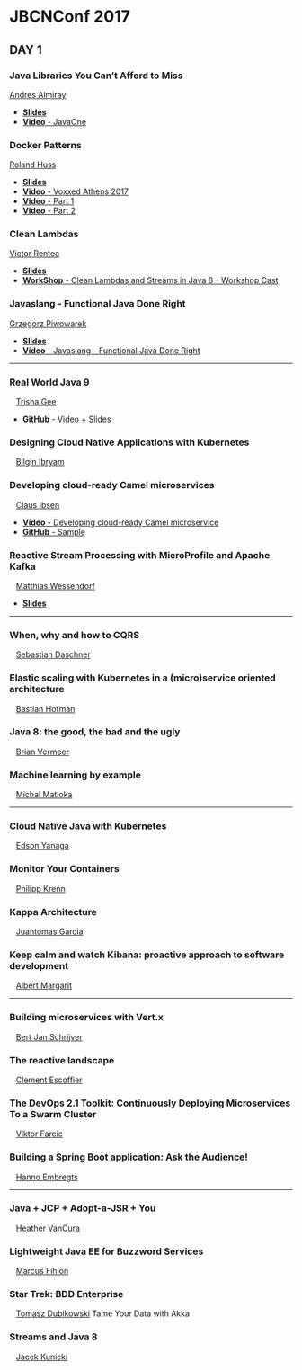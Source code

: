 # JBCNConf 2017
## DAY 1

### Java Libraries You Can’t Afford to Miss
  [Andres Almiray](http://www.jbcnconf.com/2017/infoSpeaker.html?ref=aalmiray)

* [**Slides**](https://es.slideshare.net/aalmiray/java-libraries-you-cant-afford-to-miss)
* [**Video** - JavaOne](https://www.youtube.com/watch?v=pmmP-7d6pWw) 
   
### Docker Patterns
   [Roland Huss](http://www.jbcnconf.com/2017/infoSpeaker.html?ref=roland-huss)
   
   * [**Slides**](https://www.doag.org/formes/servlet/DocNavi?action=getFile&did=7879463)
   * [**Video** - Voxxed Athens 2017](https://www.youtube.com/watch?v=m7ZKQgo1r6Q)
   * [**Video** - Part 1](https://youtu.be/u-jVazxFKKQ)
   * [**Video** - Part 2](https://youtu.be/KBIx21ZrgI4)
    
### Clean Lambdas
   [Victor Rentea](http://www.jbcnconf.com/2017/infoSpeaker.html?ref=victor-rentea)
   
   * [**Slides**](https://es.slideshare.net/VictorRentea/clean-lambdas-streams-in-java8)
   * [**WorkShop** - Clean Lambdas and Streams in Java 8 - Workshop Cast](https://www.youtube.com/watch?v=uH9A37k2QkU) 

### Javaslang - Functional Java Done Right
   [Grzegorz Piwowarek](http://www.jbcnconf.com/2017/infoSpeaker.html?ref=grzegorz-piwowarek)
   
   * [**Slides**](https://speakerdeck.com/pivovarit/javaslang-functional-java-done-right)
   * [**Video** - Javaslang - Functional Java Done Right](https://www.youtube.com/watch?v=gL3D_bPA4LA)
***
### Real World Java 9  
   [Trisha Gee](/2017/infoSpeaker.html?ref=trisha) 
	
* [**GitHub** - Video + Slides](https://trishagee.github.io/presentation/real_world_java_9/) 

### Designing Cloud Native Applications with Kubernetes  
   [Bilgin Ibryam](/2017/infoSpeaker.html?ref=bibryam) 

### Developing cloud-ready Camel microservices  
   [Claus Ibsen](/2017/infoSpeaker.html?ref=davsclaus) 

* [**Video** - Developing cloud-ready Camel microservice](https://www.youtube.com/watch?v=a0DXIspd1Zs&index=7&list=PLEGSLwUsxfEh4TE2GDU4oygCB-tmShkSn)
* [**GitHub** - Sample](https://github.com/davsclaus/minishift-hello)

### Reactive Stream Processing with MicroProfile and Apache Kafka  
   [Matthias Wessendorf](/2017/infoSpeaker.html?ref=mwessendorf)

* [**Slides**](https://speakerdeck.com/matzew/stream-processing-with-microprofile-and-apache-kafka)

***
### When, why and how to CQRS  
   [Sebastian Daschner](/2017/infoSpeaker.html?ref=sebastian-daschner) 
### Elastic scaling with Kubernetes in a (micro)service oriented architecture  
   [Bastian Hofman](/2017/infoSpeaker.html?ref=bastian-hofman) 
### Java 8: the good, the bad and the ugly  
   [Brian Vermeer](/2017/infoSpeaker.html?ref=bvermeer) 
### Machine learning by example  
   [Michal Matloka](/2017/infoSpeaker.html?ref=mmatloka)

***
### Cloud Native Java with Kubernetes  
   [Edson Yanaga](/2017/infoSpeaker.html?ref=edsonyanaga) 
### Monitor Your Containers  
   [Philipp Krenn](/2017/infoSpeaker.html?ref=philipp-krenn) 
### Kappa Architecture  
   [Juantomas Garcia](/2017/infoSpeaker.html?ref=juantomas-garcia) 
### Keep calm and watch Kibana: proactive approach to software development  
   [Albert Margarit](/2017/infoSpeaker.html?ref=albert-margarit)

***
### Building microservices with Vert.x  
   [Bert Jan Schrijver](/2017/infoSpeaker.html?ref=schrijver) 
### The reactive landscape  
   [Clement Escoffier](/2017/infoSpeaker.html?ref=cescoffier) 
### The DevOps 2.1 Toolkit: Continuously Deploying Microservices To a Swarm Cluster  
   [Viktor Farcic](/2017/infoSpeaker.html?ref=vfarcic) 
### Building a Spring Boot application: Ask the Audience!  
   [Hanno Embregts](/2017/infoSpeaker.html?ref=hanno-embregts)

***
### Java + JCP + Adopt-a-JSR + You  
   [Heather VanCura](/2017/infoSpeaker.html?ref=hvancura) 
### Lightweight Java EE for Buzzword Services  
   [Marcus Fihlon](/2017/infoSpeaker.html?ref=marcus-fihlon) 
### Star Trek: BDD Enterprise  
   [Tomasz Dubikowski](/2017/infoSpeaker.html?ref=tomasz-dubikowski) Tame Your Data with Akka 
### Streams and Java 8  
   [Jacek Kunicki](/2017/infoSpeaker.html?ref=jacek-kunicki)